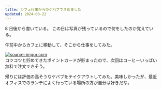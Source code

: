 ```yaml
---
title: カフェ仕事からのケバブできめました
updated: 2024-03-22
---
```


8 日後から書いている。
この日は写真が残っているので何をしたのか覚えている。

午前中からカフェに移動して、そこから仕事をしてみた。

<a href="https://imgur.com/p5RCYA7"><img src="https://i.imgur.com/p5RCYA7.jpg" title="source: imgur.com" /></a>  
コツコツと貯めてきたポイントカードが貯まったので、次回はコーヒーいっぱい無料で注文できそう。

帰りには評価の高そうなケバブをテイクアウトしてみた。美味しかったが、最近オフィスでのランチによく行っている場所の方が自分は好きだな。
